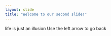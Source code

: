 ```yaml
---
layout: slide
title: "Welcome to our second slide!"
---
```

life is just an illusion
Use the left arrow to go back
